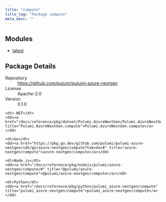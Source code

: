 ```yaml
---
title: "compute"
title_tag: "Package compute"
meta_desc: ""
---
```


<!-- WARNING: this file was generated by Pulumi Docs Generator. -->
<!-- Do not edit by hand unless you're certain you know what you are doing! -->



<h2 id="modules">Modules</h2>
<ul class="api">
    <li><a href="latest/" title="latest"><span class="symbol module"></span>latest</a></li>
</ul>

<h2 id="package-details">Package Details</h2>
<dl class="package-details">
	<dt>Repository</dt>
	<dd><a href="https://github.com/pulumi/pulumi-azure-nextgen">https://github.com/pulumi/pulumi-azure-nextgen</a></dd>
	<dt>License</dt>
	<dd>Apache-2.0</dd>
	<dt>Version</dt>
	<dd>0.1.0</dd>
</dl>



<dl class="tabular">

    <dt>.NET</dt>
    <dd><a href="/docs/reference/pkg/dotnet/Pulumi.AzureNextGen/Pulumi.AzureNextGen.compute.html" title="Pulumi.AzureNextGen.compute">Pulumi.AzureNextGen.compute</a></dd>

    <dt>Go</dt>
    <dd><a href="https://pkg.go.dev/github.com/pulumi/pulumi-azure-nextgen/sdk/go/azure-nextgen/compute?tab=doc#" title="azure-nextgen/compute">azure-nextgen/compute</a></dd>

    <dt>Node.js</dt>
    <dd><a href="/docs/reference/pkg/nodejs/pulumi/azure-nextgen/compute/#" title="@pulumi/azure-nextgen/compute">@pulumi/azure-nextgen/compute</a></dd>

    <dt>Python</dt>
    <dd><a href="/docs/reference/pkg/python/pulumi_azure-nextgen/compute" title="pulumi_azure-nextgen/compute">pulumi_azure-nextgen/compute</a></dd>

</dl>

